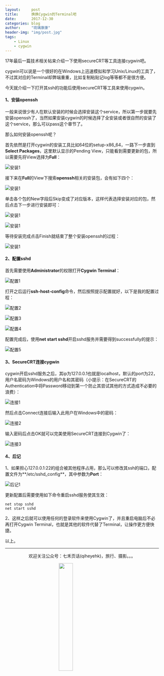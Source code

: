 ```yaml
---
layout:     post
title:      换换Cygwin的Terminal吧
date:       2017-12-30
categories: blog
author:     "琉璃康康"
header-img: "img/post.jpg"
tags:
    - Linux
    - cygwin
---
```


<style>
img{
  display:block;
  margin:0
  auto;
}
</style>

<meta name="referrer" content="never">

17年最后一篇技术相关帖来介绍一下使用secureCRT等工具连接cygwin吧。

cygwin可以说是一个很好的在Windows上迅速模拟和学习Unix/Linux的工具了，不过其对应的Terminal却弊端重重，比如复制粘贴记log等等都不是很方便。

今天就介绍一下打开其ssh的功能后使用secureCRT等工具来使用cygwin。

#### 1、安装openssh
一般来说很少有人在默认安装的时候会选择安装这个service，所以第一步就要先安装openssh了，当然如果安装cygwin的时候选择了全安装或者很自然的安装了这个service，那么可以pass这个章节了。

那么如何安装openssh呢？

首先依然是打开cygwin的安装工具比如64位的setup-x86_64，一路下一步直到**Select Packages**，这里默认显示的Pending View，只能看到需要更新的包，所以需要先将View选择为**Full**：

![安装1][1]

接下来在**Full**的View下搜索**openssh**相关的安装包，会有如下四个：

![安装1][2]

单击各个包的New字段后Skip变成了对应版本，这样代表选择安装对应的包，然后点击下一步进行安装即可：

![安装1][3]

![安装1][4]

等待安装完成点击Finish就结束了整个安装openssh的过程：

![安装1][5]


#### 2、配置sshd

首先需要使用**Administrator**的权限打开**Cygwin Terminal**：

![配置1][6]

打开之后运行**ssh-host-config**命令，然后按照提示配置就好，以下是我的配置过程：

![配置2][7]

![配置3][8]

![配置4][9]

配置完成后，使用**net start sshd**开启sshd服务并需要得到successfully的提示：

![配置5][10]

#### 3、SecureCRT连接cygwin

cygwin开启sshd服务之后，其ip为127.0.0.1也就是localhost，默认的port为22，用户名密码为Windows的用户名和其密码（小提示：在SecureCRT的Authentication中将Password移动到第一个防止其尝试其他的方式造成不必要的浪费）：

![连接1][11]

然后点击Connect连接后输入此用户在Windows中的密码：

![连接2][12]

输入密码后点击OK就可以完美使用SecureCRT连接到Cygwin了：

![连接3][13]

#### 4、后记

1、如果担心127.0.0.1:22的组合被其他程序占用，那么可以修改其ssh的端口，配置文件为**/etc/sshd_config**，其中参数为**Port**：

![后记1][14]

更新配置后需要使用如下命令重启sshd服务使其生效：
```
net stop sshd
net start sshd
```

2、这样之后就可以使用任何的登录软件来使用Cygwin了，并且重启电脑后不必再打开Cygwin Terminal，也就是其他的软件代替了Terminal，让操作更方便快捷。

以上。

------------
<p align="center">欢迎关注公众号：七禾页话(qiheyehk)，旅行、摄影。。。</p>
<img src="https://mmbiz.qpic.cn/mmbiz_jpg/QqiaFS6NT0eD1g2UjYu4VfCGHmbhgVqOAnNnJQfN7ZhRVUCopYOsfpPtIEB95VNEqu8trAxJXzGDg01ka6z6wzQ/0?wx_fmt=jpeg" width="30%" />

  [1]: https://mmbiz.qpic.cn/mmbiz_png/QqiaFS6NT0eC3PbURGLCuCBfMAgayrOyYlg9ywc8kHnSRUfDy6Haw46ndqMnppElPHYib6lxwm6ZicUy3fZgtEKfg/0?wx_fmt=png
  [2]: https://mmbiz.qpic.cn/mmbiz_png/QqiaFS6NT0eC3PbURGLCuCBfMAgayrOyYibCibLicY2dCnBHlIDEelnMMjiackHj0ESG7XCcoe8IMUdc1OVmRicuCia1g/0?wx_fmt=png
  [3]: https://mmbiz.qpic.cn/mmbiz_png/QqiaFS6NT0eC3PbURGLCuCBfMAgayrOyYC9dQ8kCfrakBBvoiaMxePac2OAfRnpCDLkOibXdSUhHBLjTzONMxHlWw/0?wx_fmt=png
  [4]: https://mmbiz.qpic.cn/mmbiz_png/QqiaFS6NT0eC3PbURGLCuCBfMAgayrOyYab4Dun5Le7Qe01iaPBS7AHFVsQGTMrNdgcVqFfiahBG9CrRFmQQzMkWQ/0?wx_fmt=png
  [5]: https://mmbiz.qpic.cn/mmbiz_png/QqiaFS6NT0eC3PbURGLCuCBfMAgayrOyYmbGTxKib0VGDbGicicm93ian6HdxaqMoh4dluNzO3c8MsrzW9tKkvMK6Og/0?wx_fmt=png
  [6]: https://mmbiz.qpic.cn/mmbiz_png/QqiaFS6NT0eC3PbURGLCuCBfMAgayrOyYoRDxEHiaLQDVJPrwice2y4dCjlZKyC82x7Isliaqp5rQFQzbxbHb3lGrQ/0?wx_fmt=png
  [7]: https://mmbiz.qpic.cn/mmbiz_png/QqiaFS6NT0eC3PbURGLCuCBfMAgayrOyYIRM1VZYm9GzYAju1UQvKw2jNv2icdRdf0hUehJhDetrnKx9cGK3wvUw/0?wx_fmt=png
  [8]: https://mmbiz.qpic.cn/mmbiz_png/QqiaFS6NT0eC3PbURGLCuCBfMAgayrOyY5VOg3LwHZnQWbkMGESKZicW3uIwQ7OicibnUJTCGnff5lA5TwNfSECglA/0?wx_fmt=png
  [9]: https://mmbiz.qpic.cn/mmbiz_png/QqiaFS6NT0eC3PbURGLCuCBfMAgayrOyYhALmiaHcYvf4rbtaIJ5hnRWVzjMwJ7SF1kZw7GNHUUdhkdO2zMI2ibBQ/0?wx_fmt=png
  [10]: https://mmbiz.qpic.cn/mmbiz_png/QqiaFS6NT0eC3PbURGLCuCBfMAgayrOyYLhgdqaZ0LHvHiajic1vLiarNiarMwoYPZY9tEGjFju4iajiaHTiau0b5gLwBA/0?wx_fmt=png
  [11]: https://mmbiz.qpic.cn/mmbiz_png/QqiaFS6NT0eC3PbURGLCuCBfMAgayrOyYvQHxDMXUYBjEj1sRBwaN8C5eA2icKNwDLUyv0oFbicvyconf0S8zCLYg/0?wx_fmt=png
  [12]: https://mmbiz.qpic.cn/mmbiz_png/QqiaFS6NT0eC3PbURGLCuCBfMAgayrOyYMmrjcHzMZ6P7NOhaVKbjUiaTxuYukGrLS7DjUib54iaqVNXM31AtVKYmA/0?wx_fmt=png
  [13]: https://mmbiz.qpic.cn/mmbiz_png/QqiaFS6NT0eC3PbURGLCuCBfMAgayrOyYQhiaeibbpbzxFc4iaRl5adt83SpMWY7DhRatQ40bfIfl1geVY3zAca7sg/0?wx_fmt=png
  [14]: https://mmbiz.qpic.cn/mmbiz_png/QqiaFS6NT0eC3PbURGLCuCBfMAgayrOyYORkkREicZH9iaSHLhiaGw4bWA7jcdqDARwBTNZMyAXJ1cNeYjQWLHns3w/0?wx_fmt=png


